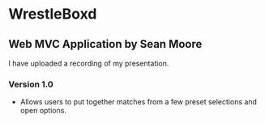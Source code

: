 # WrestleBoxd
## Web MVC Application by Sean Moore

I have uploaded a recording of my presentation. 



### Version 1.0
- Allows users to put together matches from a few preset selections and open options. 




